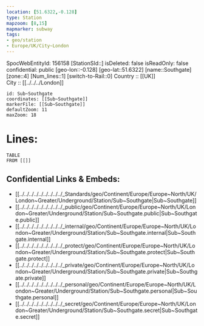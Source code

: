 ```yaml
---
location: [51.6322,-0.128] 
type: Station 
mapzoom: [8,15] 
mapmarker: subway 
tags:
- geo/station
- Europe/UK/City~London
---
```

SpocWebEntityId: 156158
[StationSId::] 
isDeleted: false
isReadOnly: false
confidential: public
[geo-lon::-0.128] 
[geo-lat::51.6322] 
[name::Southgate] 
[zone::4] 
[Num_lines::1] 
[switch-to-Rail::0] 
Country :: [[UK]]  
City :: [[../../../London]]  


```leaflet
id: Sub~Southgate
coordinates: [[Sub~Southgate]] 
markerFile: [[Sub~Southgate]] 
defaultZoom: 11 
maxZoom: 18
```


# Lines: 
```dataview
TABLE 
FROM [[]] 
```

## Confidential Links & Embeds: 
- [[../../../../../../../../../_Standards/geo/Continent/Europe/Europe~North/UK/London~Greater/Underground/Station/Sub~Southgate|Sub~Southgate]] 
- [[../../../../../../../../../_public/geo/Continent/Europe/Europe~North/UK/London~Greater/Underground/Station/Sub~Southgate.public|Sub~Southgate.public]] 
- [[../../../../../../../../../_internal/geo/Continent/Europe/Europe~North/UK/London~Greater/Underground/Station/Sub~Southgate.internal|Sub~Southgate.internal]] 
- [[../../../../../../../../../_protect/geo/Continent/Europe/Europe~North/UK/London~Greater/Underground/Station/Sub~Southgate.protect|Sub~Southgate.protect]] 
- [[../../../../../../../../../_private/geo/Continent/Europe/Europe~North/UK/London~Greater/Underground/Station/Sub~Southgate.private|Sub~Southgate.private]] 
- [[../../../../../../../../../_personal/geo/Continent/Europe/Europe~North/UK/London~Greater/Underground/Station/Sub~Southgate.personal|Sub~Southgate.personal]] 
- [[../../../../../../../../../_secret/geo/Continent/Europe/Europe~North/UK/London~Greater/Underground/Station/Sub~Southgate.secret|Sub~Southgate.secret]] 

